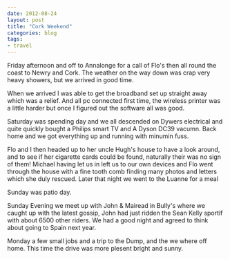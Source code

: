 ```yaml
---
date: 2012-08-24
layout: post
title: "Cork Weekend"
categories: blog 
tags: 
- travel
---
```


Friday afternoon and off to Annalonge for a call of Flo's then all round the coast to Newry and Cork. The weather on the way down was crap very heavy showers, but we arrived in good time. 

 When we arrived I was able to get the broadband set up straight away which was a relief. And all pc connected first time, the wireless printer was a little harder but once I figured out the software all was good.

Saturday was spending day and we all descended on Dywers electrical and quite quickly bought a Philips smart TV and A Dyson DC39 vacumn. Back home and we got everything up and running with minumin fuss.

 Flo and I then headed up to her uncle Hugh's house to have a look around, and  to see if her cigarette cards could be found, naturally their was no sign of them! Michael having let us in left us to our own devices and Flo went through the house with a fine tooth comb finding many photos and letters which she duly rescued. Later that night we went to the Luanne for a meal 

Sunday was patio day.  

Sunday Evening we meet up with John &amp; Mairead in Bully's where we caught up with the latest gossip, John had just ridden the Sean Kelly sportif with about 6500 other riders. We had a good night and agreed to think about going to Spain next year.

Monday a few small jobs and a trip to the Dump, and the we where off home. This time the drive was more plesent bright and sunny.
